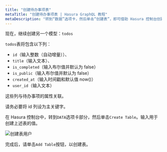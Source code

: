```yaml
---
title: "创建待办事项表"
metaTitle: "创建待办事项表 | Hasura GraphQL 教程"
metaDescription: "转到“数据”选项卡，然后单击“创建表”，即可借助 Hasura 控制台创建待办事项表"
---
```


现在，继续创建另一个模型：`todos`

`todos`表将包含以下列：

- `id`（输入整数（自动增量））、
- `title`（输入文本）、
- `is_completed`（输入布尔值并默认为 false）
- `is_public`（输入布尔值并默认为 false）
- `created_at`（输入时间戳和默认值 now()）
- `user_id`（输入文本）

这些列与待办事项的属性关联。

请务必要将 id 列设为主关键字。

在 Hasura 控制台中，转到`DATA`选项卡部分，然后单击`Create Table`。输入用于创建上述表的值。

![创建表用户](https://graphql-engine-cdn.hasura.io/learn-hasura/assets/graphql-hasura/create-table-todos.png)

完成后，请单击`Add Table`按钮，以创建表。
